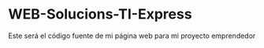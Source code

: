 # WEB-Solucions-TI-Express
Este será el código fuente de mi página web para mi proyecto emprendedor
